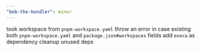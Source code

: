 ```yaml
---
"bob-the-bundler": minor
---
```


took workspace from `pnpm-workspace.yaml`
throw an error in case existing both `pnpm-workspace.yaml` and `package.json#workspaces` fields
add `execa` as dependency
cleanup unused deps
